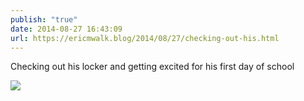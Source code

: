 ```yaml
---
publish: "true"
date: 2014-08-27 16:43:09
url: https://ericmwalk.blog/2014/08/27/checking-out-his.html
---
```


Checking out his locker and getting excited for his first day of school

![](https://ericmwalk.blog/uploads/2022/1549f2d038.jpg)